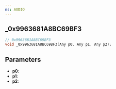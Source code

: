 ```yaml
---
ns: AUDIO
---
```

## _0x9963681A8BC69BF3

```c
// 0x9963681A8BC69BF3
void _0x9963681A8BC69BF3(Any p0, Any p1, Any p2);
```

## Parameters
* **p0**:
* **p1**:
* **p2**:
